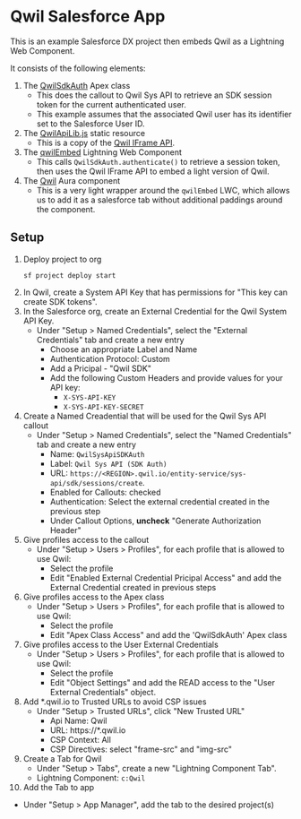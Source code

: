 # Qwil Salesforce App

This is an example Salesforce DX project then embeds Qwil as a Lightning Web Component.

It consists of the following elements:
1. The [QwilSdkAuth](force-app/main/default/classes/QwilSdkAuth.cls) Apex class
    * This does the callout to Qwil Sys API to retrieve an SDK session token for the current authenticated user.
    * This example assumes that the associated Qwil user has its identifier set to the Salesforce User ID.
2. The [QwilApiLib.js](force-app/main/default/staticresources/QwilApiLib.js) static resource
    * This is a copy of the [Qwil IFrame API](https://github.com/qwilio/qwil-iframe-api).
3. The [qwilEmbed](force-app/main/default/lwc/qwilEmbed/) Lightning Web Component
    * This calls `QwilSdkAuth.authenticate()` to retrieve a session token, then uses the Qwil IFrame API to embed a light version of Qwil.
4. The [Qwil](force-app/main/default/aura/Qwil/Qwil.cmp) Aura component
    * This is a very light wrapper around the `qwilEmbed` LWC, which allows us to add it as a salesforce tab without additional paddings around the component.

## Setup 
1. Deploy project to org 
    ```
    sf project deploy start
    ```
2. In Qwil, create a System API Key that has permissions for "This key can create SDK tokens".
3. In the Salesforce org, create an External Credential for the Qwil System API Key.
   * Under "Setup > Named Credentials", select the "External Credentials" tab and create a new entry
       * Choose an appropriate Label and Name
       * Authentication Protocol: Custom
       * Add a Pricipal - "Qwil SDK"
       * Add the following Custom Headers and provide values for your API key:
          * `X-SYS-API-KEY`
          * `X-SYS-API-KEY-SECRET`
4. Create a Named Creadential that will be used for the Qwil Sys API callout
   * Under "Setup > Named Credentials", select the "Named Credentials" tab and create a new entry
       * Name: `QwilSysApiSDKAuth`
       * Label: `Qwil Sys API (SDK Auth)`
       * URL: `https://<REGION>.qwil.io/entity-service/sys-api/sdk/sessions/create`.
       * Enabled for Callouts: checked
       * Authentication: Select the external credential created in the previous step
       * Under Callout Options, **uncheck** "Generate Authorization Header"
5. Give profiles access to the callout
   * Under "Setup > Users > Profiles", for each profile that is allowed to use Qwil:
       * Select the profile
       * Edit "Enabled External Credential Pricipal Access" and add the External Credential created in previous steps
6. Give profiles access to the Apex class
   * Under "Setup > Users > Profiles", for each profile that is allowed to use Qwil:
       * Select the profile
       * Edit "Apex Class Access" and add the 'QwilSdkAuth' Apex class
7. Give profiles access to the User External Credentials
   * Under "Setup > Users > Profiles", for each profile that is allowed to use Qwil:
       * Select the profile
       * Edit "Object Settings" and add the READ access to the "User External Credentials" object.
8. Add *.qwil.io to Trusted URLs to avoid CSP issues
   * Under "Setup > Trusted URLs", click "New Trusted URL"
       * Api Name: Qwil
       * URL: https://*.qwil.io
       * CSP Context: All
       * CSP Directives: select "frame-src" and "img-src"
9. Create a Tab for Qwil
   * Under "Setup > Tabs", create a new "Lightning Component Tab".
   * Lightning Component: `c:Qwil`
10. Add the Tab to app
   * Under "Setup > App Manager", add the tab to the desired project(s)
